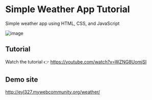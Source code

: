 # Simple Weather App Tutorial

Simple weather app using HTML, CSS, and JavaScript

![image](https://user-images.githubusercontent.com/20955511/111051345-0bcff300-845b-11eb-80ca-717a9a838e2c.png)

## Tutorial

Watch the tutorial 👉 https://youtube.com/watch?v=WZNG8UomjSI

## Demo site

http://eyl327.mywebcommunity.org/weather/

